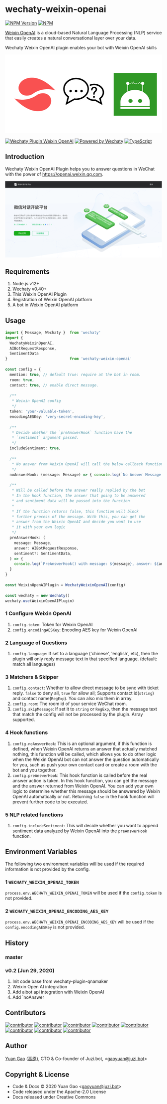 # wechaty-weixin-openai

[![NPM Version](https://img.shields.io/npm/v/wechaty-weixin-openai?color=brightgreen)](https://www.npmjs.com/package/wechaty-weixin-openai)
[![NPM](https://github.com/wechaty/wechaty-weixin-openai/workflows/NPM/badge.svg)](https://github.com/wechaty/wechaty-weixin-openai/actions?query=workflow%3ANPM)

[Weixin OpenAI](https://openai.weixin.qq.com/) is a cloud-based Natural Language Processing (NLP) service that easily creates a natural conversational layer over your data.

Wechaty Weixin OpenAI plugin enables your bot with Weixin OpenAI skills

![Wechaty Plugin Weixin OpenAI](docs/images/wechaty-weixin-openai.png)

[![Wechaty Plugin Weixin OpenAI](https://img.shields.io/badge/Wechaty%20Plugin-OpenAI-brightgreen)](https://github.com/wechaty/wechaty-weixin-openai)
[![Powered by Wechaty](https://img.shields.io/badge/Powered%20By-Wechaty-brightgreen.svg)](https://github.com/Wechaty/wechaty)
[![TypeScript](https://img.shields.io/badge/%3C%2F%3E-TypeScript-blue.svg)](https://www.typescriptlang.org/)

## Introduction

Wechaty Weixin OpenAI Plugin helps you to answer questions in WeChat with the power of <https://openai.weixin.qq.com>.

![Weixin OpenAI Homepage](docs/images/weixin-openai-screenshot.png)

## Requirements

1. Node.js v12+
1. Wechaty v0.40+
1. This Weixin OpenAI Plugin
1. Registration of Weixin OpenAI platform
1. A bot in Weixin OpenAI platform

## Usage

```ts
import { Message, Wechaty }  from 'wechaty'
import {
  WechatyWeixinOpenAI,
  AIBotRequestResponse,
  SentimentData
}                            from 'wechaty-weixin-openai'

const config = {
  mention: true, // default true: require at the bot in room.
  room: true,
  contact: true, // enable direct message.

  /**
   * Weixin OpenAI config
   */
  token: 'your-valuable-token',
  encodingAESKey: 'very-secret-encoding-key',

  /**
   * Decide whether the `preAnswerHook` function have the
   * `sentiment` argument passed.
   */
  includeSentiment: true,

  /**
   * No answer from Weixin OpenAI will call the below callback function
   */
  noAnswerHook: (message: Message) => { console.log(`No Answer Message: ${message}`) }

  /**
   * Will be called before the answer really replied by the bot
   * In the hook function, the answer that going to be answered
   * and sentiment data will be passed into the function
   * 
   * If the function returns false, this function will block
   * further process of the message. With this, you can get the
   * answer from the Weixin OpenAI and decide you want to use
   * it with your own logic 
   */
  preAnswerHook: (
    message: Message,
    answer: AIBotRequestResponse,
    sentiment?: SentimentData,
  ) => {
    console.log(`PreAnswerHook() with message: ${message}, answer: ${answer} and sentiment: ${sentiment}`)
  }
}

const WeixinOpenAIPlugin = WechatyWeixinOpenAI(config)

const wechaty = new Wechaty()
wechaty.use(WeixinOpenAIPlugin)
```

### 1 Configure Weixin OpenAI

1. `config.token`: Token for Weixin OpenAI
1. `config.encodingAESKey`: Encoding AES key for Weixin OpenAI

### 2 Language of Questions

1. `config.language`: If set to a language ('chinese', 'english', etc), then the plugin will only reply message text in that specified language. (default: match all languages)

### 3 Matchers & Skipper

1. `config.contact`: Whether to allow direct message to be sync with ticket reply. `false` to deny all, `true` for allow all; Supports contact id(`string`) and contact name(`RegExp`). You can also mix them in array.
1. `config.room`: The room id of your service WeChat room.
1. `config.skipMessage`: If set it to `string` or `RegExp`, then the message text that match the config will not be processed by the plugin. Array supported.

### 4 Hook functions

1. `config.noAnswerHook`: This is an optional argument, if this function is defined, when Weixin OpenAI returns an answer that actually matched nothing, this function will be called, which allows you to do other logic when the Weixin OpenAI bot can not answer the question automatically for you, such as push your own contact card or create a room with the bot and you together.
1. `config.preAnswerHook`: This hook function is called before the real answer action is taken. In this hook function, you can get the message and the answer returned from Weixin OpenAI. You can add your own logic to determine whether this message should be answered by Weixin OpenAI automatically or not. Returning `false` in the hook function will prevent further code to be executed.

### 5 NLP related functions

1. `config.includeSentiment`: This will decide whether you want to append sentiment data analyzed by Weixin OpenAI into the `preAnswerHook` function.

## Environment Variables

The following two environment variables will be used if the required information is not provided by the config.

### 1 `WECHATY_WEIXIN_OPENAI_TOKEN`

`process.env.WECHATY_WEIXIN_OPENAI_TOKEN` will be used if the `config.token` is not provided.

### 2 `WECHATY_WEIXIN_OPENAI_ENCODING_AES_KEY`

`process.env.WECHATY_WEIXIN_OPENAI_ENCODING_AES_KEY` will be used if the `config.encodingAESKey` is not provided.

## History

### master

### v0.2 (Jun 29, 2020)

1. Init code base from wechaty-plugin-qnamaker
1. Weixin Open AI integration
1. Add aibot api integration with Weixin OpenAI
1. Add `noAnswer

## Contributors

[![contributor](https://sourcerer.io/fame/windmemory/wechaty/wechaty-weixin-openai/images/0)](https://sourcerer.io/fame/windmemory/wechaty/wechaty-weixin-openai/links/0)
[![contributor](https://sourcerer.io/fame/windmemory/wechaty/wechaty-weixin-openai/images/1)](https://sourcerer.io/fame/windmemory/wechaty/wechaty-weixin-openai/links/1)
[![contributor](https://sourcerer.io/fame/windmemory/wechaty/wechaty-weixin-openai/images/2)](https://sourcerer.io/fame/windmemory/wechaty/wechaty-weixin-openai/links/2)
[![contributor](https://sourcerer.io/fame/windmemory/wechaty/wechaty-weixin-openai/images/3)](https://sourcerer.io/fame/windmemory/wechaty/wechaty-weixin-openai/links/3)
[![contributor](https://sourcerer.io/fame/windmemory/wechaty/wechaty-weixin-openai/images/4)](https://sourcerer.io/fame/windmemory/wechaty/wechaty-weixin-openai/links/4)
[![contributor](https://sourcerer.io/fame/windmemory/wechaty/wechaty-weixin-openai/images/5)](https://sourcerer.io/fame/windmemory/wechaty/wechaty-weixin-openai/links/5)
[![contributor](https://sourcerer.io/fame/windmemory/wechaty/wechaty-weixin-openai/images/6)](https://sourcerer.io/fame/windmemory/wechaty/wechaty-weixin-openai/links/6)
[![contributor](https://sourcerer.io/fame/windmemory/wechaty/wechaty-weixin-openai/images/7)](https://sourcerer.io/fame/windmemory/wechaty/wechaty-weixin-openai/links/7)

## Author

[Yuan Gao](https://github.com/windmemory) ([高原](https://www.linkedin.com/in/windmemory)),
CTO & Co-founder of Juzi.bot, \<gaoyuan@juzi.bot\>

## Copyright & License

- Code & Docs © 2020 Yuan Gao \<gaoyuan@juzi.bot\>
- Code released under the Apache-2.0 License
- Docs released under Creative Commons
